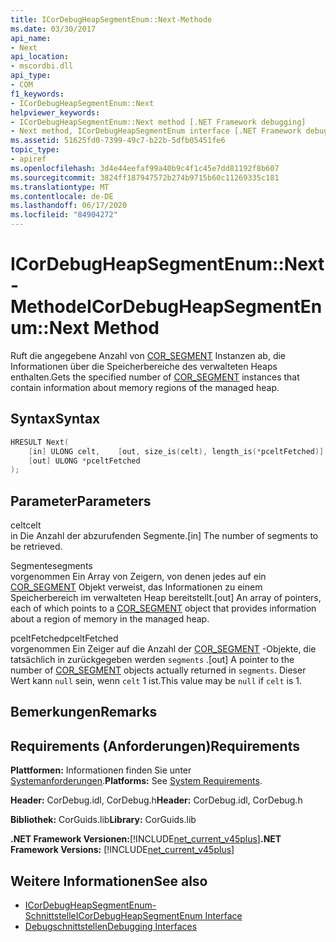 ```yaml
---
title: ICorDebugHeapSegmentEnum::Next-Methode
ms.date: 03/30/2017
api_name:
- Next
api_location:
- mscordbi.dll
api_type:
- COM
f1_keywords:
- ICorDebugHeapSegmentEnum::Next
helpviewer_keywords:
- ICorDebugHeapSegmentEnum::Next method [.NET Framework debugging]
- Next method, ICorDebugHeapSegmentEnum interface [.NET Framework debugging]
ms.assetid: 51625fd0-7399-49c7-b22b-5dfb05451fe6
topic_type:
- apiref
ms.openlocfilehash: 3d4e44eefaf99a40b9c4f1c45e7dd81192f8b607
ms.sourcegitcommit: 3824ff187947572b274b9715b60c11269335c181
ms.translationtype: MT
ms.contentlocale: de-DE
ms.lasthandoff: 06/17/2020
ms.locfileid: "84904272"
---
```

# <a name="icordebugheapsegmentenumnext-method"></a><span data-ttu-id="91d9c-102">ICorDebugHeapSegmentEnum::Next-Methode</span><span class="sxs-lookup"><span data-stu-id="91d9c-102">ICorDebugHeapSegmentEnum::Next Method</span></span>
<span data-ttu-id="91d9c-103">Ruft die angegebene Anzahl von [COR_SEGMENT](cor-segment-structure.md) Instanzen ab, die Informationen über die Speicherbereiche des verwalteten Heaps enthalten.</span><span class="sxs-lookup"><span data-stu-id="91d9c-103">Gets the specified number of [COR_SEGMENT](cor-segment-structure.md) instances that contain information about memory regions of the managed heap.</span></span>  
  
## <a name="syntax"></a><span data-ttu-id="91d9c-104">Syntax</span><span class="sxs-lookup"><span data-stu-id="91d9c-104">Syntax</span></span>  
  
```cpp  
HRESULT Next(  
    [in] ULONG celt,    [out, size_is(celt), length_is(*pceltFetched)] COR_SEGMENT segments[],
    [out] ULONG *pceltFetched  
);  
```  
  
## <a name="parameters"></a><span data-ttu-id="91d9c-105">Parameter</span><span class="sxs-lookup"><span data-stu-id="91d9c-105">Parameters</span></span>  
 <span data-ttu-id="91d9c-106">celt</span><span class="sxs-lookup"><span data-stu-id="91d9c-106">celt</span></span>  
 <span data-ttu-id="91d9c-107">in Die Anzahl der abzurufenden Segmente.</span><span class="sxs-lookup"><span data-stu-id="91d9c-107">[in] The number of segments to be retrieved.</span></span>  
  
 <span data-ttu-id="91d9c-108">Segmente</span><span class="sxs-lookup"><span data-stu-id="91d9c-108">segments</span></span>  
 <span data-ttu-id="91d9c-109">vorgenommen Ein Array von Zeigern, von denen jedes auf ein [COR_SEGMENT](cor-segment-structure.md) Objekt verweist, das Informationen zu einem Speicherbereich im verwalteten Heap bereitstellt.</span><span class="sxs-lookup"><span data-stu-id="91d9c-109">[out] An array of pointers, each of which points to a [COR_SEGMENT](cor-segment-structure.md) object that provides information about a region of memory in the managed heap.</span></span>  
  
 <span data-ttu-id="91d9c-110">pceltFetched</span><span class="sxs-lookup"><span data-stu-id="91d9c-110">pceltFetched</span></span>  
 <span data-ttu-id="91d9c-111">vorgenommen Ein Zeiger auf die Anzahl der [COR_SEGMENT](cor-segment-structure.md) -Objekte, die tatsächlich in zurückgegeben werden `segments` .</span><span class="sxs-lookup"><span data-stu-id="91d9c-111">[out] A pointer to the number of [COR_SEGMENT](cor-segment-structure.md) objects actually returned in `segments`.</span></span> <span data-ttu-id="91d9c-112">Dieser Wert kann `null` sein, wenn `celt` 1 ist.</span><span class="sxs-lookup"><span data-stu-id="91d9c-112">This value may be `null` if `celt` is 1.</span></span>  
  
## <a name="remarks"></a><span data-ttu-id="91d9c-113">Bemerkungen</span><span class="sxs-lookup"><span data-stu-id="91d9c-113">Remarks</span></span>  
  
## <a name="requirements"></a><span data-ttu-id="91d9c-114">Requirements (Anforderungen)</span><span class="sxs-lookup"><span data-stu-id="91d9c-114">Requirements</span></span>  
 <span data-ttu-id="91d9c-115">**Plattformen:** Informationen finden Sie unter [Systemanforderungen](../../get-started/system-requirements.md).</span><span class="sxs-lookup"><span data-stu-id="91d9c-115">**Platforms:** See [System Requirements](../../get-started/system-requirements.md).</span></span>  
  
 <span data-ttu-id="91d9c-116">**Header:** CorDebug.idl, CorDebug.h</span><span class="sxs-lookup"><span data-stu-id="91d9c-116">**Header:** CorDebug.idl, CorDebug.h</span></span>  
  
 <span data-ttu-id="91d9c-117">**Bibliothek:** CorGuids.lib</span><span class="sxs-lookup"><span data-stu-id="91d9c-117">**Library:** CorGuids.lib</span></span>  
  
 <span data-ttu-id="91d9c-118">**.NET Framework Versionen:**[!INCLUDE[net_current_v45plus](../../../../includes/net-current-v45plus-md.md)]</span><span class="sxs-lookup"><span data-stu-id="91d9c-118">**.NET Framework Versions:** [!INCLUDE[net_current_v45plus](../../../../includes/net-current-v45plus-md.md)]</span></span>  
  
## <a name="see-also"></a><span data-ttu-id="91d9c-119">Weitere Informationen</span><span class="sxs-lookup"><span data-stu-id="91d9c-119">See also</span></span>

- [<span data-ttu-id="91d9c-120">ICorDebugHeapSegmentEnum-Schnittstelle</span><span class="sxs-lookup"><span data-stu-id="91d9c-120">ICorDebugHeapSegmentEnum Interface</span></span>](icordebugheapsegmentenum-interface.md)
- [<span data-ttu-id="91d9c-121">Debugschnittstellen</span><span class="sxs-lookup"><span data-stu-id="91d9c-121">Debugging Interfaces</span></span>](debugging-interfaces.md)
